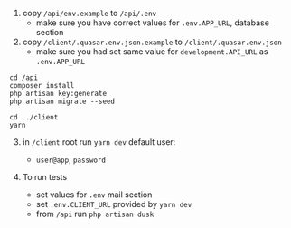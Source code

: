 1. copy `/api/env.example` to `/api/.env`
   - make sure you have correct values for `.env.APP_URL`, database section
2. copy `/client/.quasar.env.json.example` to `/client/.quasar.env.json`
   - make sure you had set same value for `development.API_URL` as `.env.APP_URL`

```
cd /api
composer install
php artisan key:generate
php artisan migrate --seed

cd ../client
yarn
```

3. in `/client` root run `yarn dev`
default user:
   - `user@app`, `password`
   
4. To run tests
   - set values for `.env` mail section
   - set `.env.CLIENT_URL` provided by `yarn dev`
   - from `/api` run `php artisan dusk`
